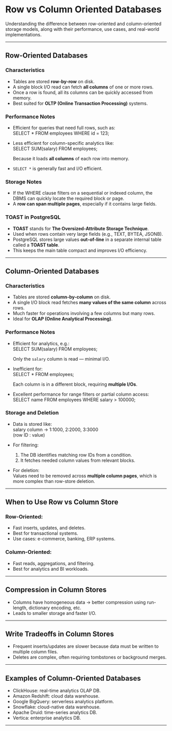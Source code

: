 # Row vs Column Oriented Databases

Understanding the difference between row-oriented and column-oriented storage models, along with their performance, use cases, and real-world implementations.

---

## Row-Oriented Databases

### Characteristics

- Tables are stored **row-by-row** on disk.  
- A single block I/O read can fetch **all columns** of one or more rows.  
- Once a row is found, all its columns can be quickly accessed from memory.  
- Best suited for **OLTP (Online Transaction Processing)** systems.

### Performance Notes

- Efficient for queries that need full rows, such as:  
  SELECT * FROM employees WHERE id = 123;

- Less efficient for column-specific analytics like:  
  SELECT SUM(salary) FROM employees;

  Because it loads **all columns** of each row into memory.

- `SELECT *` is generally fast and I/O efficient.

### Storage Notes

- If the WHERE clause filters on a sequential or indexed column, the DBMS can quickly locate the required block or page.  
- A **row can span multiple pages**, especially if it contains large fields.

### TOAST in PostgreSQL

- **TOAST** stands for **The Oversized-Attribute Storage Technique**.  
- Used when rows contain very large fields (e.g., TEXT, BYTEA, JSONB).  
- PostgreSQL stores large values **out-of-line** in a separate internal table called a **TOAST table**.  
- This keeps the main table compact and improves I/O efficiency.

---

## Column-Oriented Databases

### Characteristics

- Tables are stored **column-by-column** on disk.  
- A single I/O block read fetches **many values of the same column** across rows.  
- Much faster for operations involving a few columns but many rows.  
- Ideal for **OLAP (Online Analytical Processing)**.

### Performance Notes

- Efficient for analytics, e.g.:  
  SELECT SUM(salary) FROM employees;

  Only the `salary` column is read — minimal I/O.

- Inefficient for:  
  SELECT * FROM employees;

  Each column is in a different block, requiring **multiple I/Os**.

- Excellent performance for range filters or partial column access:  
  SELECT name FROM employees WHERE salary > 100000;

### Storage and Deletion

- Data is stored like:  
  salary column → 1:1000, 2:2000, 3:3000  
  (row ID : value)

- For filtering:  
  1. The DB identifies matching row IDs from a condition.  
  2. It fetches needed column values from relevant blocks.

- For deletion:  
  Values need to be removed across **multiple column pages**, which is more complex than row-store deletion.

---

## When to Use Row vs Column Store

### Row-Oriented:

- Fast inserts, updates, and deletes.  
- Best for transactional systems.  
- Use cases: e-commerce, banking, ERP systems.

### Column-Oriented:

- Fast reads, aggregations, and filtering.  
- Best for analytics and BI workloads.

---

## Compression in Column Stores

- Columns have homogeneous data → better compression using run-length, dictionary encoding, etc.  
- Leads to smaller storage and faster I/O.

---

## Write Tradeoffs in Column Stores

- Frequent inserts/updates are slower because data must be written to multiple column files.  
- Deletes are complex, often requiring tombstones or background merges.

---

## Examples of Column-Oriented Databases

- ClickHouse: real-time analytics OLAP DB.  
- Amazon Redshift: cloud data warehouse.  
- Google BigQuery: serverless analytics platform.  
- Snowflake: cloud-native data warehouse.  
- Apache Druid: time-series analytics DB.  
- Vertica: enterprise analytics DB.

---
